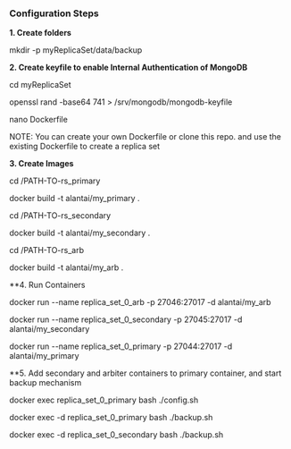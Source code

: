 ### Configuration Steps

**1. Create folders**

mkdir -p myReplicaSet/data/backup

**2. Create keyfile to enable Internal Authentication of MongoDB**

cd myReplicaSet

openssl rand -base64 741 > /srv/mongodb/mongodb-keyfile

nano Dockerfile

NOTE: You can create your own Dockerfile or clone this repo. and use the existing Dockerfile to create a replica set

**3. Create Images**

cd /PATH-TO-rs_primary

docker build -t alantai/my_primary .

cd /PATH-TO-rs_secondary

docker build -t alantai/my_secondary .

cd /PATH-TO-rs_arb

docker build -t alantai/my_arb .

**4. Run Containers

docker run --name replica_set_0_arb -p 27046:27017 -d alantai/my_arb

docker run --name replica_set_0_secondary -p 27045:27017 -d alantai/my_secondary

docker run --name replica_set_0_primary -p 27044:27017 -d alantai/my_primary

**5. Add secondary and arbiter containers to primary container, and start backup mechanism

docker exec replica_set_0_primary bash ./config.sh

docker exec -d replica_set_0_primary bash ./backup.sh

docker exec -d replica_set_0_secondary bash ./backup.sh
